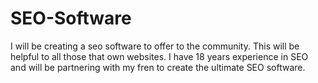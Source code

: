# SEO-Software

I will be creating a seo software to offer to the community. This will be helpful to all those that own websites. I have 18 years experience in SEO and will be partnering with my fren to create the ultimate SEO software. 
